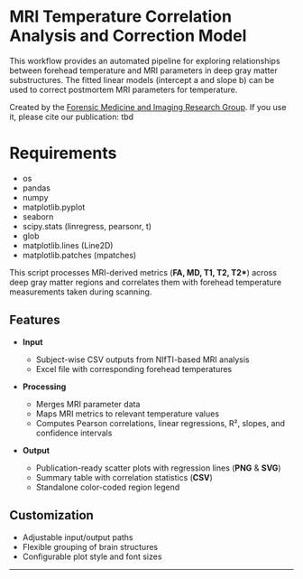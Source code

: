 # MRI Temperature Correlation Analysis and Correction Model

This workflow provides an automated pipeline for exploring relationships between forehead temperature and MRI parameters in deep gray matter substructures.
The fitted linear models (intercept a and slope b) can be used to correct postmortem MRI parameters for temperature.

Created by the [Forensic Medicine and Imaging Research Group](https://dbe.unibas.ch/en/research/imaging-modelling-diagnosis/forensic-medicine-imaging-research-group/).
If you use it, please cite our publication: tbd

# Requirements
+ os
+ pandas
+ numpy
+ matplotlib.pyplot
+ seaborn
+ scipy.stats (linregress, pearsonr, t)
+ glob
+ matplotlib.lines (Line2D)
+ matplotlib.patches (mpatches)

This script processes MRI-derived metrics (**FA, MD, T1, T2, T2\***)
across deep gray matter regions and correlates them with forehead temperature
measurements taken during scanning.  

## Features
- **Input**  
  - Subject-wise CSV outputs from NIfTI-based MRI analysis  
  - Excel file with corresponding forehead temperatures  

- **Processing**  
  - Merges MRI parameter data  
  - Maps MRI metrics to relevant temperature values  
  - Computes Pearson correlations, linear regressions, R², slopes, and confidence intervals  

- **Output**  
  - Publication-ready scatter plots with regression lines (**PNG** & **SVG**)  
  - Summary table with correlation statistics (**CSV**)  
  - Standalone color-coded region legend  

## Customization
- Adjustable input/output paths  
- Flexible grouping of brain structures  
- Configurable plot style and font sizes  

---


